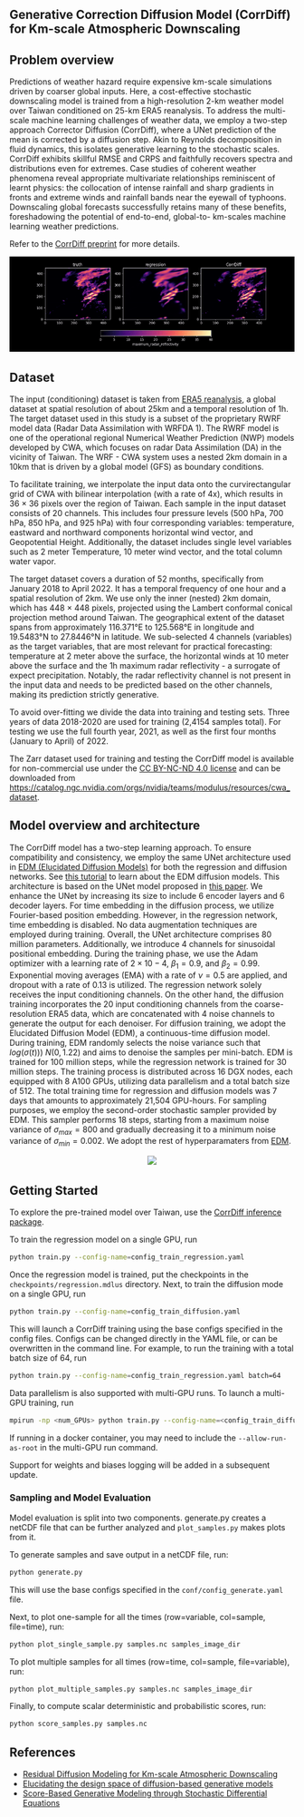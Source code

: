 <!-- markdownlint-disable -->
## Generative Correction Diffusion Model (CorrDiff) for Km-scale Atmospheric Downscaling

## Problem overview

Predictions of weather hazard require expensive km-scale simulations driven by coarser
global inputs. Here, a cost-effective stochastic downscaling model is trained from a
high-resolution 2-km weather model over Taiwan conditioned on 25-km ERA5 reanalysis.
To address the multi-scale machine learning challenges of weather data, we employ a
two-step approach Corrector Diffusion (CorrDiff), where a UNet prediction of the mean
is corrected by a diffusion step. Akin to Reynolds decomposition in fluid dynamics,
this isolates generative learning to the stochastic scales. CorrDiff exhibits skillful
RMSE and CRPS and faithfully recovers spectra and distributions even for extremes.
Case studies of coherent weather phenomena reveal appropriate multivariate relationships
reminiscent of learnt physics: the collocation of intense rainfall and sharp gradients
in fronts and extreme winds and rainfall bands near the eyewall of typhoons.
Downscaling global forecasts successfully retains many of these benefits, foreshadowing
the potential of end-to-end, global-to- km-scales machine learning weather predictions.

Refer to the [CorrDiff preprint](https://arxiv.org/abs/2309.15214) for more details.

<p align="center">
<img src="../../../docs/img/corrdiff_demo.gif" />
</p>


## Dataset

The input (conditioning) dataset is taken from
[ERA5 reanalysis](https://www.ecmwf.int/en/forecasts/dataset/ecmwf-reanalysis-v5),
a global dataset at spatial resolution of about 25km and a temporal resolution of 1h.
The target dataset used in this
study is a subset of the proprietary RWRF model data (Radar Data
Assimilation with WRFDA 1). The RWRF model is one of the operational regional Numerical
Weather Prediction (NWP) models developed by CWA, which focuses on radar Data
Assimilation (DA) in the vicinity of Taiwan. The WRF - CWA system uses a nested 2km
domain in a 10km that is driven by a global model (GFS) as boundary conditions.

To facilitate training, we interpolate the input data onto the curvirectangular grid of
CWA with bilinear interpolation (with a rate of 4x), which results in 36 × 36 pixels
over the region of Taiwan. Each sample in the input dataset consists of 20 channels. 
This includes four pressure levels (500 hPa, 700 hPa,
850 hPa, and 925 hPa) with four corresponding variables: temperature, eastward and
northward components horizontal wind vector, and Geopotential Height. Additionally,
the dataset includes single level variables such as 2 meter Temperature,
10 meter wind vector, and the total column water vapor. 

The target dataset covers a duration of 52 months, specifically from January 2018 to
April 2022. It has a temporal frequency of one hour and a spatial resolution of 2km.
We use only the inner (nested) 2km domain, which has 448 × 448 pixels, projected using
the Lambert conformal conical projection method around Taiwan.
The geographical extent of the dataset spans from approximately 116.371°E to 125.568°E
in longitude and 19.5483°N to 27.8446°N in latitude. We sub-selected 4 channels
(variables) as the target variables, that are
most relevant for practical forecasting: temperature at 2 meter above the surface,
the horizontal winds at 10 meter above the surface and the 1h maximum radar
reflectivity - a surrogate of expect precipitation.
Notably, the radar reflectivity channel is not present in the input data and needs to
be predicted based on the other channels, making its prediction strictly generative.

To avoid over-fitting we divide the data into training and testing sets. Three years of
data 2018-2020 are used for training (2,4154 samples total). For testing we use the
full fourth year, 2021, as well as the first four months (January to April) of 2022.

The Zarr dataset used for training and testing the CorrDiff model is available for
non-commercial use under the [CC BY-NC-ND 4.0 license](https://creativecommons.org/licenses/by-nc-nd/4.0/legalcode.en)
and can be downloaded from https://catalog.ngc.nvidia.com/orgs/nvidia/teams/modulus/resources/cwa_dataset.

## Model overview and architecture

The CorrDiff model has a two-step learning approach. To ensure compatibility and
consistency, we employ the same UNet architecture used in
[EDM (Elucidated Diffusion Models)](https://github.com/NVlabs/edm)
for both the regression and diffusion networks. See
[this tutorial](https://github.com/NVIDIA/modulus/tree/main/examples/generative/diffusion)
to learn about the EDM diffusion models. This architecture is based on the UNet model
proposed in [this paper](https://proceedings.neurips.cc/paper_files/paper/2019/file/3001ef257407d5a371a96dcd947c7d93-Paper.pdf).
We enhance the UNet by increasing its size to include 6 encoder layers and 6 decoder
layers. For time embedding in the diffusion process, we utilize Fourier-based position
embedding. However, in the regression network, time embedding is disabled.
No data augmentation techniques are employed during
training. Overall, the UNet architecture comprises 80 million parameters.
Additionally, we introduce 4 channels for sinusoidal positional embedding.
During the training phase, we use the Adam optimizer with a learning rate of
$2 \times 10−4$, $\beta_1 = 0.9$, and $\beta_2 = 0.99$.
Exponential moving averages (EMA) with a rate of $\nu = 0.5$ are
applied, and dropout with a rate of $0.13$ is utilized. The regression network solely
receives the input conditioning channels. On the other hand,
the diffusion training incorporates the 20 input conditioning channels from the
coarse-resolution ERA5 data, which are concatenated with 4 noise channels to generate
the output for each denoiser. For diffusion training,
we adopt the Elucidated Diffusion Model (EDM), a continuous-time diffusion model. 
During training, EDM randomly selects the noise variance such that
$log(\sigma(t))) ~ N(0, 1.22)$ and aims to denoise the samples per
mini-batch. EDM is trained for 100 million steps, while the regression network is
trained for 30 million steps.
The training process is distributed across 16 DGX nodes, each equipped with 8 A100 GPUs,
utilizing data parallelism and a total batch size of 512. The total training time for
regression and diffusion models was 7 days that amounts to approximately 21,504
GPU-hours. For sampling purposes, we employ the second-order stochastic sampler
provided by EDM. This sampler performs 18 steps, starting from a maximum noise variance
of $\sigma_{max} = 800$ and gradually decreasing it to a minimum noise variance of
$\sigma_{min} = 0.002$. We adopt the rest of hyperparamaters from [EDM](https://github.com/NVlabs/edm).

<p align="center">
<img src="../../../docs/img/corrdiff_illustration.png" />
</p>

## Getting Started

To explore the pre-trained model over Taiwan, use the
[CorrDiff inference package](https://catalog.ngc.nvidia.com/orgs/nvidia/teams/modulus/models/corrdiff_inference_package).

To train the regression model on a single GPU, run

```bash
python train.py --config-name=config_train_regression.yaml

```

Once the regression model is trained, put the checkpoints in the `checkpoints/regression.mdlus` directory.
Next, to train the diffusion mode on a single GPU, run

```bash
python train.py --config-name=config_train_diffusion.yaml
```

This will launch a CorrDiff training using the base configs specified in
the config files. Configs can be changed directly in the YAML file,
or can be overwritten in the command line. For example, to run the training with a 
total batch size of 64, run

```bash
python train.py --config-name=config_train_regression.yaml batch=64
```

Data parallelism is also supported with multi-GPU runs. To launch a multi-GPU training,
run

```bash
mpirun -np <num_GPUs> python train.py --config-name=<config_train_diffusion or config_train_regression>
```

If running in a docker container, you may need to include the `--allow-run-as-root` in
the multi-GPU run command.

Support for weights and biases logging will be added in a subsequent update.

### Sampling and Model Evaluation

Model evaluation is split into two components. generate.py creates a netCDF file
that can be further analyzed and `plot_samples.py` makes plots from it.

To generate samples and save output in a netCDF file, run:

```bash
python generate.py
```
This will use the base configs specified in the `conf/config_generate.yaml` file.

Next, to plot one-sample for all the times (row=variable, col=sample, file=time), run:

```bash
python plot_single_sample.py samples.nc samples_image_dir
```

To plot multiple samples for all times (row=time, col=sample, file=variable), run:

```bash
python plot_multiple_samples.py samples.nc samples_image_dir
```

Finally, to compute scalar deterministic and probabilistic scores, run:

```bash
python score_samples.py samples.nc
```

  
## References

- [Residual Diffusion Modeling for Km-scale Atmospheric Downscaling](https://arxiv.org/pdf/2309.15214.pdf)
- [Elucidating the design space of diffusion-based generative models](https://openreview.net/pdf?id=k7FuTOWMOc7)
- [Score-Based Generative Modeling through Stochastic Differential Equations](https://arxiv.org/pdf/2011.13456.pdf)

